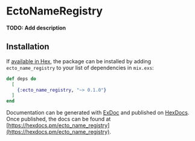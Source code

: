 # EctoNameRegistry

**TODO: Add description**

## Installation

If [available in Hex](https://hex.pm/docs/publish), the package can be installed
by adding `ecto_name_registry` to your list of dependencies in `mix.exs`:

```elixir
def deps do
  [
    {:ecto_name_registry, "~> 0.1.0"}
  ]
end
```

Documentation can be generated with [ExDoc](https://github.com/elixir-lang/ex_doc)
and published on [HexDocs](https://hexdocs.pm). Once published, the docs can
be found at [https://hexdocs.pm/ecto_name_registry](https://hexdocs.pm/ecto_name_registry).

